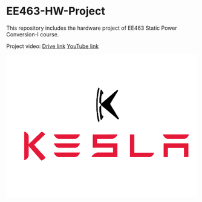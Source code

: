 # EE463-HW-Project
This repository includes the hardware project of EE463 Static Power Conversion-I course.

Project video:
[Drive link](https://drive.google.com/open?id=1L6txst_7isw_9abEyP6kGJya-otYU10x)
[YouTube link](https://youtu.be/I-ww9eQDfaU)

![](./kesla.PNG)
